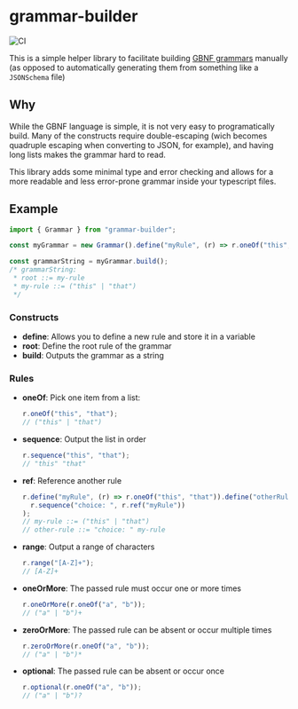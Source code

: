 # grammar-builder

![CI](https://github.com/gabriel-peracio/grammar-builder/actions/workflows/ci.yml/badge.svg)

This is a simple helper library to facilitate building [GBNF grammars](https://github.com/ggerganov/llama.cpp/blob/master/grammars/README.md) manually (as opposed to automatically generating them from something like a `JSONSchema` file)

## Why

While the GBNF language is simple, it is not very easy to programatically build. Many of the constructs require double-escaping (wich becomes quadruple escaping when converting to JSON, for example), and having long lists makes the grammar hard to read.

This library adds some minimal type and error checking and allows for a more readable and less error-prone grammar inside your typescript files.

## Example

```typescript
import { Grammar } from "grammar-builder";

const myGrammar = new Grammar().define("myRule", (r) => r.oneOf("this", "that").root((r) => r.ref("myRule")));

const grammarString = myGrammar.build();
/* grammarString:
 * root ::= my-rule
 * my-rule ::= ("this" | "that")
 */
```

### Constructs

- **define**: Allows you to define a new rule and store it in a variable
- **root**: Define the root rule of the grammar
- **build**: Outputs the grammar as a string

### Rules

- **oneOf**: Pick one item from a list:
  ```typescript
  r.oneOf("this", "that");
  // ("this" | "that")
  ```
- **sequence**: Output the list in order
  ```typescript
  r.sequence("this", "that");
  // "this" "that"
  ```
- **ref**: Reference another rule
  ```typescript
  r.define("myRule", (r) => r.oneOf("this", "that")).define("otherRule", (r) =>
    r.sequence("choice: ", r.ref("myRule"))
  );
  // my-rule ::= ("this" | "that")
  // other-rule ::= "choice: " my-rule
  ```
- **range**: Output a range of characters

  ```typescript
  r.range("[A-Z]+");
  // [A-Z]+
  ```

- **oneOrMore**: The passed rule must occur one or more times

  ```typescript
  r.oneOrMore(r.oneOf("a", "b"));
  // ("a" | "b")+
  ```

- **zeroOrMore**: The passed rule can be absent or occur multiple times

  ```typescript
  r.zeroOrMore(r.oneOf("a", "b"));
  // ("a" | "b")*
  ```

- **optional**: The passed rule can be absent or occur once
  ```typescript
  r.optional(r.oneOf("a", "b"));
  // ("a" | "b")?
  ```

